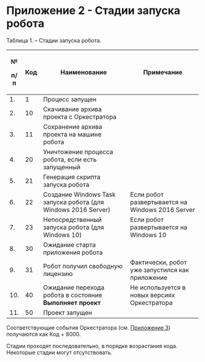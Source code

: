 # Приложение 2 - Стадии запуска робота

Таблица 1. – Стадии запуска робота.

| <p>№</p><p>п/п</p>    | Код | Наименование                                                   | Примечание                                       |
| --------------------- | --- | -------------------------------------------------------------- | ------------------------------------------------ |
| 1.                    | 1   | Процесс запущен                                                |                                                  |
| 2.                    | 10  | Скачивание архива проекта с Оркестратора                       |                                                  |
| 3.                    | 11  | Сохранение архива проекта на машине робота                     |                                                  |
| 4.                    | 20  | Уничтожение процесса робота, если есть запущенный        |                                                  |
| 5.                    | 21  | Генерация скрипта запуска робота                               |                                                  |
| 6.                    | 22  | Создание Windows Task запуска робота (для Windows 2016 Server) | Если робот развертывается на Windows 2016 Server |
| 7.                    | 23  | Непосредственный запуска робота (для Windows 10)               | Если робот развертывается на Windows 10          |
| 8.                    | 30  | Ожидание старта приложения робота                              |                                                  |
| 9.                    | 31  | Робот получил свободную лицензию                               | Фактически, робот уже запустился как приложение                                                |
| 10.                   | 40  | Ожидание перехода робота в состояние **Выполняет проект**      | Не используется в новых версиях Оркестратора                                                 |
| 11.                   | 50  | Проект запущен                                                 |                                                  |

&#x20;

Соответствующие события Оркестратора (см. [Приложение 3](https://docs.primo-rpa.ru/primo-rpa/orchestrator-new/appendix/appendix3)) получаются как Код + 8000.

Стадии проходят последовательно, в порядке возрастания кода. Некоторые стадии могут отсутствовать.
